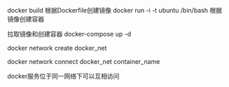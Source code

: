 docker build 根据Dockerfile创建镜像
docker run -i -t ubuntu /bin/bash 根据镜像创建容器



拉取镜像和创建容器 docker-compose up -d


docker network create docker_net


docker network connect docker_net container_name


docker服务位于同一网络下可以互相访问
